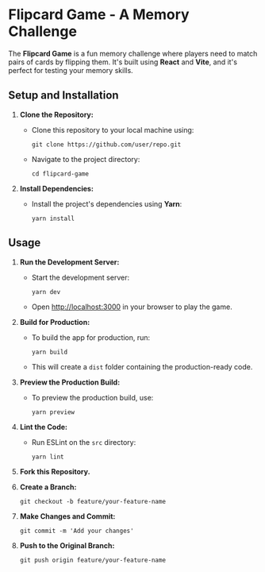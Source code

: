 # Flipcard Game - A Memory Challenge

The **Flipcard Game** is a fun memory challenge where players need to match pairs of cards by flipping them. It's built using **React** and **Vite**, and it's perfect for testing your memory skills.

## Setup and Installation

1. **Clone the Repository:**
   - Clone this repository to your local machine using:
     ```
     git clone https://github.com/user/repo.git
     ```
   - Navigate to the project directory:
     ```
     cd flipcard-game
     ```

2. **Install Dependencies:**
   - Install the project's dependencies using **Yarn**:
     ```
     yarn install
     ```

## Usage

1. **Run the Development Server:**
   - Start the development server:
     ```
     yarn dev
     ```
   - Open [http://localhost:3000](http://localhost:3000) in your browser to play the game.

2. **Build for Production:**
   - To build the app for production, run:
     ```
     yarn build
     ```
   - This will create a `dist` folder containing the production-ready code.

3. **Preview the Production Build:**
   - To preview the production build, use:
     ```
     yarn preview
     ```

4. **Lint the Code:**
   - Run ESLint on the `src` directory:
     ```
     yarn lint
     ```




1. **Fork this Repository.**
2. **Create a Branch:**
   ```
   git checkout -b feature/your-feature-name
   ```
3. **Make Changes and Commit:**
   ```
   git commit -m 'Add your changes'
   ```
4. **Push to the Original Branch:**
   ```
   git push origin feature/your-feature-name
   ```






